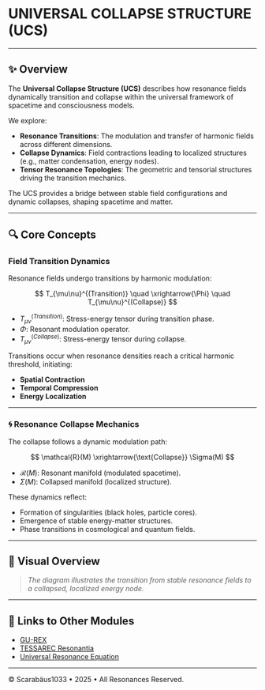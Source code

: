 # UNIVERSAL COLLAPSE STRUCTURE (UCS)

---

## ✨ Overview

The **Universal Collapse Structure (UCS)** describes how resonance fields dynamically transition and collapse within the universal framework of spacetime and consciousness models.

We explore:

* **Resonance Transitions**: The modulation and transfer of harmonic fields across different dimensions.
* **Collapse Dynamics**: Field contractions leading to localized structures (e.g., matter condensation, energy nodes).
* **Tensor Resonance Topologies**: The geometric and tensorial structures driving the transition mechanics.

The UCS provides a bridge between stable field configurations and dynamic collapses, shaping spacetime and matter.

---

## 🔍 Core Concepts

### Field Transition Dynamics

Resonance fields undergo transitions by harmonic modulation:

$$
T_{\mu\nu}^{(Transition)} \quad \xrightarrow{\Phi} \quad T_{\mu\nu}^{(Collapse)}
$$

* $T_{\mu\nu}^{(Transition)}$: Stress-energy tensor during transition phase.
* $\Phi$: Resonant modulation operator.
* $T_{\mu\nu}^{(Collapse)}$: Stress-energy tensor during collapse.

Transitions occur when resonance densities reach a critical harmonic threshold, initiating:

* **Spatial Contraction**
* **Temporal Compression**
* **Energy Localization**

---

### 🌀 Resonance Collapse Mechanics

The collapse follows a dynamic modulation path:

$$
\mathcal{R}(M) \xrightarrow{\text{Collapse}} \Sigma(M)
$$

* $\mathcal{R}(M)$: Resonant manifold (modulated spacetime).
* $\Sigma(M)$: Collapsed manifold (localized structure).

These dynamics reflect:

* Formation of singularities (black holes, particle cores).
* Emergence of stable energy-matter structures.
* Phase transitions in cosmological and quantum fields.

---

## 🎨 Visual Overview

> *The diagram illustrates the transition from stable resonance fields to a collapsed, localized energy node.*

---

## 🔗 Links to Other Modules

* [GU-REX](./GU-REX_GEOMETRIC_UNITY_EXTENSION)
* [TESSAREC Resonantia](./TESSAREC_Resonantia)
* [Universal Resonance Equation](./Universal_Resonance_Equation)

---

© Scarabäus1033 • 2025 • All Resonances Reserved.
